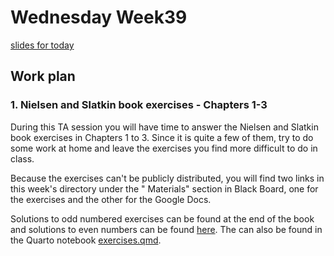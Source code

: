 # Wednesday Week39

[slides for today](slides.pdf)

## Work plan

### 1. Nielsen and Slatkin book exercises - Chapters 1-3

During this TA session you will have time to answer the Nielsen and Slatkin book exercises in Chapters 1 to 3. Since it
is quite a few of them, try to do some work at home and leave the exercises you find more difficult to do in class.

Because the exercises can't be publicly distributed, you will find two links in this week's directory under the "
Materials" section in Black Board, one for the exercises and the other for the Google Docs.

Solutions to odd numbered exercises can be found at the end of the book and solutions to even numbers can be
found [here](http://people.bu.edu/msoren/BI515_2014/EvenNumberedSolutions.pdf). The can also be found in the Quarto
notebook [exercises.qmd](exercises.qmd).

